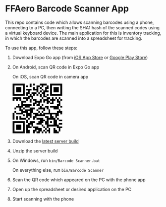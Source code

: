 # FFAero Barcode Scanner App

This repo contains code which allows scanning barcodes using a phone, connecting to a PC, then writing the SHA1 hash of the scanned codes using a virtual keyboard device.
The main application for this is inventory tracking, in which the barcodes are scanned into a spreadsheet for tracking.

To use this app, follow these steps:

1. Download Expo Go app (from [iOS App Store](https://itunes.apple.com/app/apple-store/id982107779) or [Google Play Store](https://play.google.com/store/apps/details?id=host.exp.exponent&referrer=www))

2. On Android, scan QR code in Expo Go app

   On iOS, scan QR code in camera app

   ![](appinstall.png)

3. Download the [latest server build](https://github.com/final-frontier-aerospace/barcode-scanner/releases)

4. Unzip the server build

5. On Windows, run `bin/Barcode Scanner.bat`

   On everything else, run `bin/Barcode Scanner`

6. Scan the QR code which appeared on the PC with the phone app

7. Open up the spreadsheet or desired application on the PC

8. Start scanning with the phone
